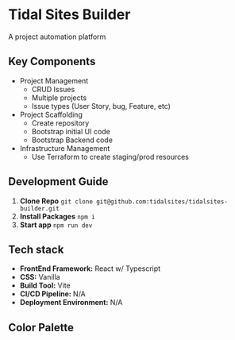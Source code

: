 # Tidal Sites Builder

A project automation platform

## Key Components

- Project Management
  - CRUD Issues
  - Multiple projects
  - Issue types (User Story, bug, Feature, etc)
- Project Scaffolding
  - Create repository
  - Bootstrap initial UI code
  - Bootstrap Backend code
- Infrastructure Management
  - Use Terraform to create staging/prod resources

## Development Guide

1. **Clone Repo** `git clone git@github.com:tidalsites/tidalsites-builder.git`
2. **Install Packages** `npm i`
3. **Start app** `npm run dev`

## Tech stack

- **FrontEnd Framework:** React w/ Typescript
- **CSS:** Vanilla
- **Build Tool:** Vite
- **CI/CD Pipeline:** N/A
- **Deployment Environment:** N/A

## Color Palette
